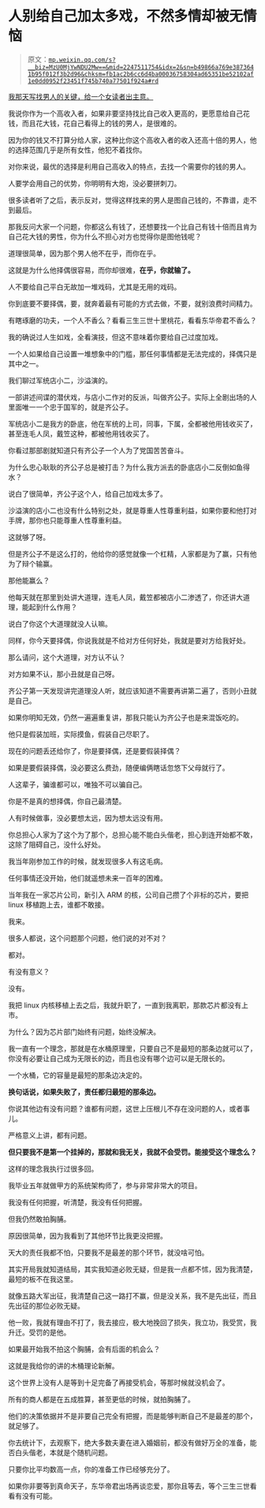 # 人别给自己加太多戏，不然多情却被无情恼

> 原文：[`mp.weixin.qq.com/s?__biz=MzU0MjYwNDU2Mw==&mid=2247511754&idx=2&sn=b49866a769e3873641b95f012f3b2d96&chksm=fb1ac2b6cc6d4ba00036758304ad65351be52102af1e0dd0952f23451f745b740a77501f924a#rd`](http://mp.weixin.qq.com/s?__biz=MzU0MjYwNDU2Mw==&mid=2247511754&idx=2&sn=b49866a769e3873641b95f012f3b2d96&chksm=fb1ac2b6cc6d4ba00036758304ad65351be52102af1e0dd0952f23451f745b740a77501f924a#rd)

[我那天写找男人的关键，给一个女读者出主意。](http://mp.weixin.qq.com/s?__biz=MzU3NDc5Nzc0NQ==&mid=2247525197&idx=1&sn=6b78c1f2473cb126a2e634c6e3fd004a&chksm=fd2ec193ca594885ba09ab99819806ad2db76c476626980a1ad21983abcad8684ac8afb7832c&scene=21#wechat_redirect)

我说你作为一个高收入者，如果非要坚持找比自己收入更高的，更愿意给自己花钱，而且花大钱，花自己看得上的钱的男人，是很难的。

因为你的钱又不打算分给人家，这种比你这个高收入者的收入还高十倍的男人，他的选择范围几乎是所有女性，他犯不着找你。

对你来说，最优的选择是利用自己高收入的特点，去找一个需要你的钱的男人。 

人要学会用自己的优势，你明明有大炮，没必要拼刺刀。 

很多读者听了之后，表示反对，觉得这样找来的男人是图自己钱的，不靠谱，走不到最后。 

那我反问大家一个问题，你都这么有钱了，还想要找一个比自己有钱十倍而且肯为自己花大钱的男性，你为什么不担心对方也觉得你是图他钱呢？ 

道理很简单，因为那个男人他不在乎，而你在乎。 

这就是为什么他择偶很容易，而你却很难，**在乎，你就输了。**

人不要给自己平白无故加一堆戏码，尤其是无用的戏码。 

你到底要不要择偶，要，就奔着最有可能的方式去做，不要，就别浪费时间精力。 

有瞎琢磨的功夫，一个人不香么？看看三生三世十里桃花，看看东华帝君不香么？ 

我的确说过人生如戏，全看演技，但这不意味着你要给自己过度加戏。 

一个人如果给自己设置一堆想象中的门槛，那任何事情都是无法完成的，择偶只是其中之一。 

我们聊过军统店小二，沙溢演的。

一部讲述间谍的潜伏戏，与店小二作对的反派，叫做齐公子。实际上全剧出场的人里面唯一一个忠于国军的，就是齐公子。

军统店小二是我方的卧底，他在军统的上司，同事，下属，全都被他用钱收买了，甚至连毛人凤，戴笠这种，都被他用钱收买了。 

你看过那部剧就知道只有齐公子一个人为了党国苦苦奋斗。

为什么忠心耿耿的齐公子总是被打击？为什么我方派去的卧底店小二反倒如鱼得水？

说白了很简单，齐公子这个人，给自己加戏太多了。

沙溢演的店小二也没有什么特别之处，就是尊重人性尊重利益，如果你要和他打对手牌，那你也只能尊重人性尊重利益。

这就够了呀。

但是齐公子不是这么打的，他给你的感觉就像一个杠精，人家都是为了赢，只有他为了辩个输赢。

那他能赢么？

他每天就在那里到处讲大道理，连毛人凤，戴笠都被店小二渗透了，你还讲大道理，能起到什么作用？

说白了你这个大道理就没人认嘛。

同样，你今天要择偶，你说我就是不给对方任何好处，我就是要对方给我好处。

那么请问，这个大道理，对方认不认？

对方如果不认，那小丑就是自己呀。

齐公子第一天发现讲完道理没人听，就应该知道不需要再讲第二遍了，否则小丑就是自己。 

如果你明知无效，仍然一遍遍重复讲，那我只能认为齐公子也是来混饭吃的。 

他只是假装加班，实际摸鱼，假装自己尽职了。 

现在的问题丢还给你了，你是要择偶，还是要假装择偶？ 

如果是要假装择偶，没必要这么费劲，随便编俩瞎话忽悠下父母就行了。 

人这辈子，骗谁都可以，唯独不可以骗自己。 

你是不是真的想择偶，你自己最清楚。 

人有时候做事，没必要想太远，因为想太远没有用。 

你总担心人家为了这个为了那个，总担心能不能白头偕老，担心到连开始都不敢，这除了阻碍自己，没什么好处。

我当年刚参加工作的时候，就发现很多人有这毛病。 

任何事情还没开始，他们就遥想未来一百年的困难。 

当年我在一家芯片公司，新引入 ARM 的核，公司自己攒了个非标的芯片，要把 linux 移植跑上去，谁都不敢接。 

我来。 

很多人都说，这个问题那个问题，他们说的对不对？ 

都对。

有没有意义？

没有。

我把 linux 内核移植上去之后，我就升职了，一直到我离职，那款芯片都没有上市。 

为什么？因为芯片部门始终有问题，始终没解决。

我一直有一个理念，那就是在水桶原理里，只要自己不是最短的那条边就可以了，你没有必要让自己成为无限长的边，而且也没有哪个边可以是无限长的。

一个水桶，它的容量是最短的那条边决定的。

**换句话说，如果失败了，责任都归最短的那条边。** 

你说其他边有没有问题？谁都有问题，这世上压根儿不存在没问题的人，或者事儿。

严格意义上讲，都有问题。

**但只要我不是第一个挂掉的，那就和我无关，我就不会受罚。能接受这个理念么？** 

这样的理念我执行过很多回。 

我毕业五年就做甲方的系统架构师了，参与非常非常大的项目。 

我没有任何把握，听清楚，我没有任何把握。

但我仍然敢拍胸脯。 

原因很简单，因为我看到了其他环节比我更没把握。 

天大的责任我都不怕，只要我不是最差的那个环节，就没啥可怕。 

其实开局我就知道结局，其实我知道必败无疑，但是我一点都不怵，因为我清楚，最短的板不在我这里。 

就像五路大军出征，我清楚自己这一路打不赢，但是没关系，我不是先出征，而且先出征的那位必败无疑。

他一败，我就有理由不打了，我去接应，极大地挽回了损失，我立功，我受赏，我升迁。受罚的是他。 

如果最开始我不拍这个胸脯，会有后面的机会么？ 

这就是我给你的讲的木桶理论新解。 

这个世界上没有人是等到十足完备了再接受机会，等那时候就没机会了。

所有的商人都是在五成胜算，甚至更低的时候，就拍胸脯了。

他们的决策依据并不是非要自己完全有把握，而是能够判断自己不是最差的那个，就足够了。

你去统计下，去观察下，绝大多数夫妻在进入婚姻前，都没有做好万全的准备，能否白头偕老，本就是个随机问题。

只要你比平均数高一点，你的准备工作已经够充分了。

如果你非要等到真命天子，东华帝君出场再谈恋爱，那你且等去，等个三生三世看看有没有可能。